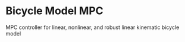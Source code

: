 # Bicycle Model MPC
MPC controller for linear, nonlinear, and robust linear kinematic bicycle model
